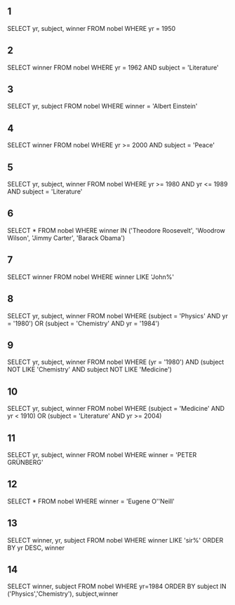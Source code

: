 ## 1

SELECT yr, subject, winner
  FROM nobel
 WHERE yr = 1950


## 2

SELECT winner
  FROM nobel
 WHERE yr = 1962
   AND subject = 'Literature'

## 3

SELECT yr, subject
FROM nobel
WHERE winner = 'Albert Einstein'

## 4

SELECT winner
FROM nobel
WHERE yr >= 2000 AND subject = 'Peace'

## 5

SELECT yr, subject, winner
FROM nobel 
WHERE yr >= 1980 AND yr <= 1989 AND subject = 'Literature'


## 6 

SELECT * FROM nobel
 WHERE winner  IN ('Theodore Roosevelt', 'Woodrow Wilson', 'Jimmy Carter', 'Barack Obama')

## 7 

SELECT winner
FROM nobel
WHERE winner LIKE 'John%'


## 8 

SELECT yr, subject, winner
FROM nobel
WHERE (subject = 'Physics' AND yr = '1980') OR (subject = 'Chemistry' AND yr = '1984')

## 9 

SELECT yr, subject, winner
FROM nobel
WHERE  (yr = '1980') AND (subject NOT LIKE 'Chemistry' AND subject NOT LIKE 'Medicine')

## 10

SELECT yr, subject, winner
FROM nobel
WHERE (subject = 'Medicine' AND yr < 1910) OR (subject = 'Literature' AND yr >= 2004)

## 11

SELECT yr, subject, winner
FROM nobel
WHERE winner = 'PETER GRÜNBERG'

## 12

SELECT * 
FROM nobel
WHERE winner = 'Eugene O''Neill'


## 13

SELECT winner, yr, subject
FROM nobel
WHERE winner LIKE 'sir%' ORDER BY yr DESC, winner


## 14

SELECT winner, subject
  FROM nobel
 WHERE yr=1984
 ORDER BY subject IN ('Physics','Chemistry'), subject,winner


